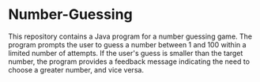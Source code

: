 # Number-Guessing
This repository contains a Java program for a number guessing game. The program prompts the user to guess a number between 1 and 100 within a limited number of attempts. If the user's guess is smaller than the target number, the program provides a feedback message indicating the need to choose a greater number, and vice versa.
